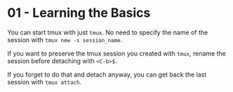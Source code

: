 # 01 - Learning the Basics

You can start tmux with just `tmux`. No need to specify the name of
the session with `tmux new -s session_name`.

If you want to preserve the tmux session you created with `tmux`, rename
the session before detaching with `<C-b>$`.

If you forget to do that and detach anyway, you can get back the last
session with `tmux attach`.